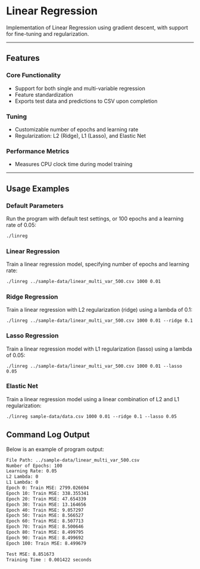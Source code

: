 # Linear Regression
Implementation of Linear Regression using gradient descent, with support for fine-tuning and regularization.

---
## Features
### Core Functionality
- Support for both single and multi-variable regression
- Feature standardization
- Exports test data and predictions to CSV upon completion

### Tuning
- Customizable number of epochs and learning rate
- Regularization: L2 (Ridge), L1 (Lasso), and Elastic Net

### Performance Metrics
- Measures CPU clock time during model training

---
## Usage Examples
### Default Parameters
Run the program with default test settings, or 100 epochs and a learning rate of 0.05:
```bash
./linreg
```
### Linear Regression
Train a linear regression model, specifying number of epochs and learning rate:
```bash
./linreg ../sample-data/linear_multi_var_500.csv 1000 0.01
```
### Ridge Regression
Train a linear regression with L2 regularization (ridge) using a lambda of 0.1:
```base
./linreg ../sample-data/linear_multi_var_500.csv 1000 0.01 --ridge 0.1
```
### Lasso Regression
Train a linear regression model with L1 regularization (lasso) using a lambda of 0.05:
```base
./linreg ../sample-data/linear_multi_var_500.csv 1000 0.01 --lasso 0.05
```
### Elastic Net
Train a linear regression model using a linear combination of L2 and L1 regularization:
```base
./linreg sample-data/data.csv 1000 0.01 --ridge 0.1 --lasso 0.05
```
## Command Log Output
Below is an example of program output:
```bash
File Path: ../sample-data/linear_multi_var_500.csv
Number of Epochs: 100
Learning Rate: 0.05
L2 Lambda: 0
L1 Lambda: 0
Epoch 0: Train MSE: 2799.026694
Epoch 10: Train MSE: 338.355341
Epoch 20: Train MSE: 47.654339
Epoch 30: Train MSE: 13.164656
Epoch 40: Train MSE: 9.057297
Epoch 50: Train MSE: 8.566527
Epoch 60: Train MSE: 8.507713
Epoch 70: Train MSE: 8.500646
Epoch 80: Train MSE: 8.499795
Epoch 90: Train MSE: 8.499692
Epoch 100: Train MSE: 8.499679

Test MSE: 8.851673
Training Time : 0.001422 seconds
```
